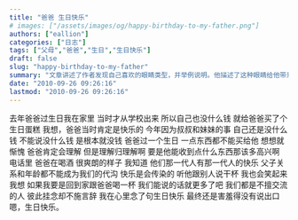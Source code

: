 ```yaml
---
title: "爸爸 生日快乐"
# images: ["/assets/images/og/happy-birthday-to-my-father.png"]
authors: ["eallion"]
categories: ["日志"]
tags: ["父母","爸爸","生日","生日快乐"]
draft: false
slug: "happy-birthday-to-my-father"
summary: "文章讲述了作者发现自己喜欢的眼睛类型，并举例说明。他描述了这种眼睛给他带来的豁然开朗的感觉，就像是迷茫中看到一道光明。他提到了美剧《LOST》和《实习医生格蕾》中角色的眼睛，以及对董卿和徐熙颜的喜爱。最后，作者为自己之前的忧伤感到可耻。"
date: "2010-09-26 09:26:16"
lastmod: "2010-09-26 09:26:16"
---
```


去年爸爸过生日我在家里
当时才从学校出来
所以自己也没什么钱
就给爸爸买了个生日蛋糕
我想，爸爸当时肯定是快乐的
今年因为叔叔和妹妹的事
自己还是没什么钱
不能说没什么钱
是根本就没钱
爸爸过一个生日
一点东西都不能买给他
想想就惭愧
爸爸肯定会理解
但是理解归理解啊
要是他能收到点什么东西那该多高兴啊
电话里
爸爸在喝酒
很爽朗的样子
我知道
他们那一代人有那一代人的快乐
父子关系和年龄都不能成为我们的代沟
快乐是会传染的
听他跟别人说干杯
我也会笑起来
我想
如果我要是回到家跟爸爸喝一杯
我们能说的话就更多了吧
我们都是不擅交流的人
彼此挂念却不施言辞
我在心里念了句生日快乐
最终还是害羞得没有说出口
嗯，生日快乐。
